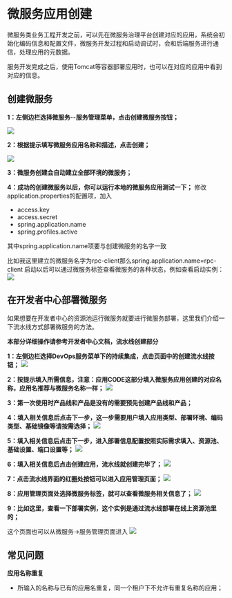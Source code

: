 # 微服务应用创建

微服务类业务工程开发之前，可以先在微服务治理平台创建对应的应用，系统会初始化编码信息和配置文件，微服务开发过程和启动调试时，会和后端服务进行通信，处理应用的元数据。

服务开发完成之后，使用Tomcat等容器部署应用时，也可以在对应的应用中看到对应的信息。

## 创建微服务

**1：左侧边栏选择微服务--服务管理菜单，点击创建微服务按钮；**

![](img/createapp.png)

**2：根据提示填写微服务应用名称和描述，点击创建；**

![](img/pic2.jpg)


**3：微服务创建会自动建立全部环境的微服务；**

**4：成功的创建微服务以后，你可以运行本地的微服务应用测试一下；**
修改application.properties的配置项，加入


- access.key
- access.secret
- spring.application.name
- spring.profiles.active


其中spring.application.name项要与创建微服务的名字一致

比如我这里建立的微服务名字为rpc-client那么spring.application.name=rpc-client
启动以后可以通过微服务标签查看微服务的各种状态，例如查看启动实例：
![](img/pic10.jpg)




## 在开发者中心部署微服务
如果想要在开发者中心的资源池运行微服务就要进行微服务部署，这里我们介绍一下流水线方式部署微服务的方法。

**本部分详细操作请参考开发者中心文档，流水线创建部分**

**1：左侧边栏选择DevOps服务菜单下的持续集成，点击页面中的创建流水线按钮；**
![](img/pic3.jpg)

**2：按提示填入所需信息，注意：应用CODE这部分填入微服务应用创建的对应名称，应用名推荐与微服务名称一样；**
![](img/pic4.jpg)

**3：第一次使用时产品线和产品是没有的需要预先创建产品线和产品；**

**4：填入相关信息后点击下一步，这一步需要用户填入应用类型、部署环境、编码类型、基础镜像等请按需选择；**
![](img/pic6.jpg)

**5：填入相关信息后点击下一步，进入部署信息配置按照实际需求填入、资源池、基础设置、端口设置等；**
![](img/pic7.jpg)

**6：填入相关信息后点击创建应用，流水线就创建完毕了；**
![](img/pic8.jpg)

**7：点击流水线界面的红圈处按钮可以进入应用管理页面；**
![](img/pic11.jpg)

**8：应用管理页面处选择微服务标签，就可以查看微服务相关信息了；**
![](img/pic12.jpg)

**9：比如这里，查看一下部署实例，这个实例是通过流水线部署在线上资源池里的；**

这个页面也可以从微服务->服务管理页面进入
![](img/pic13.jpg)


## 常见问题

**应用名称重复**

- 所输入的名称与已有的应用名重复，同一个租户下不允许有重复名称的应用；
